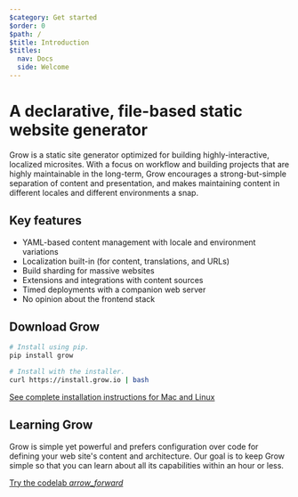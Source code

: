 ```yaml
---
$category: Get started
$order: 0
$path: /
$title: Introduction
$titles:
  nav: Docs
  side: Welcome
---
```

# A declarative, file-based static website generator

Grow is a static site generator optimized for building highly-interactive,
localized microsites. With a focus on workflow and building projects that are
highly maintainable in the long-term, Grow encourages a strong-but-simple
separation of content and presentation, and makes maintaining content in
different locales and different environments a snap.

## Key features

- YAML-based content management with locale and environment variations
- Localization built-in (for content, translations, and URLs)
- Build sharding for massive websites
- Extensions and integrations with content sources
- Timed deployments with a companion web server
- No opinion about the frontend stack

## Download Grow

```bash
# Install using pip.
pip install grow

# Install with the installer.
curl https://install.grow.io | bash
```

[See complete installation instructions for Mac and Linux](/workflow/development-server/)

## Learning Grow

Grow is simple yet powerful and prefers configuration over code for defining your web site's content and architecture. Our goal is to keep Grow simple so that you can learn about all its capabilities within an hour or less.

<a href="/codelab/" class="button button--lg button--icon-end">
  Try the codelab
  <i class="material-icons">arrow_forward</i>
</a>
